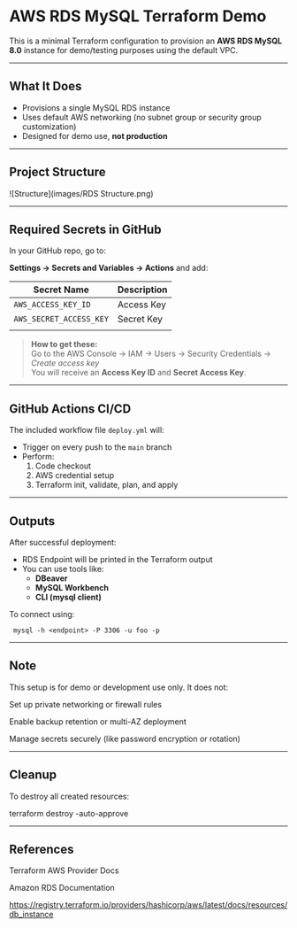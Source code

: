 # AWS RDS MySQL Terraform Demo

This is a minimal Terraform configuration to provision an **AWS RDS MySQL 8.0** instance for demo/testing purposes using the default VPC.

---

##  What It Does

- Provisions a single MySQL RDS instance
- Uses default AWS networking (no subnet group or security group customization)
- Designed for demo use, **not production**

---

##  Project Structure

![Structure](images/RDS Structure.png)

---

##  Required Secrets in GitHub

In your GitHub repo, go to:

**Settings → Secrets and Variables → Actions** and add:

| Secret Name              | Description        |
|--------------------------|--------------------|
| `AWS_ACCESS_KEY_ID`      | Access Key         |
| `AWS_SECRET_ACCESS_KEY`  | Secret Key         |
|                                               |

>  **How to get these:**  
> Go to the AWS Console → IAM → Users → Security Credentials → _Create access key_  
> You will receive an **Access Key ID** and **Secret Access Key**.

---

##  GitHub Actions CI/CD

The included workflow file `deploy.yml` will:

- Trigger on every push to the `main` branch
- Perform:
  1. Code checkout
  2. AWS credential setup
  3. Terraform init, validate, plan, and apply

---

##  Outputs

After successful deployment:

- RDS Endpoint will be printed in the Terraform output
- You can use tools like:
  - **DBeaver**
  - **MySQL Workbench**
  - **CLI (mysql client)**

To connect using:
```
 mysql -h <endpoint> -P 3306 -u foo -p

```

---

## Note

This setup is for demo or development use only. It does not:

Set up private networking or firewall rules

Enable backup retention or multi-AZ deployment

Manage secrets securely (like password encryption or rotation)

---

## Cleanup

To destroy all created resources:

 terraform destroy -auto-approve

---

## References

   Terraform AWS Provider Docs

   Amazon RDS Documentation

  https://registry.terraform.io/providers/hashicorp/aws/latest/docs/resources/db_instance

